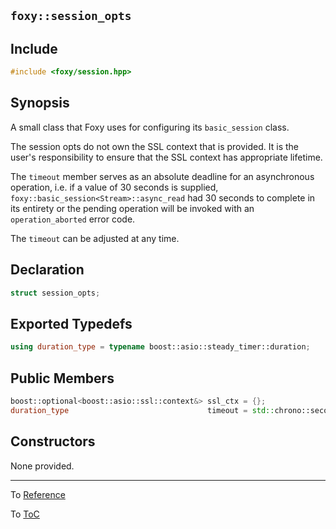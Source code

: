 ## `foxy::session_opts`

## Include

```c++
#include <foxy/session.hpp>
```

## Synopsis

A small class that Foxy uses for configuring its `basic_session` class.

The session opts do not own the SSL context that is provided. It is the user's responsibility to
ensure that the SSL context has appropriate lifetime.

The `timeout` member serves as an absolute deadline for an asynchronous operation, i.e. if a value
of 30 seconds is supplied, `foxy::basic_session<Stream>::async_read` had 30 seconds to complete
in its entirety or the pending operation will be invoked with an `operation_aborted` error code.

The `timeout` can be adjusted at any time.

## Declaration

```c++
struct session_opts;
```

## Exported Typedefs

```c++
using duration_type = typename boost::asio::steady_timer::duration;
```

## Public Members

```c++
boost::optional<boost::asio::ssl::context&> ssl_ctx = {};
duration_type                               timeout = std::chrono::seconds{1};
```

## Constructors

None provided.

---

To [Reference](../reference.md#Reference)

To [ToC](../index.md#Table-of-Contents)
